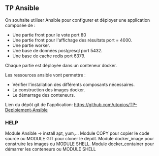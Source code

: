 ## TP Ansible

On souhaite utiliser Ansible pour configurer et déployer une application composée de :

- Une partie front pour le vote port 80
- Une partie front pour l'affichage des résultats port = 4000.
- Une partie worker.
- Une base de données postgresql port 5432.
- Une base de cache redis port 6379.

Chaque partie est déployée dans un conteneur docker.

Les ressources ansible vont permettre :

- Vérifier l'installation des différents composants nécessaires.
- La construction des images docker.
- Le démarrage des conteneurs.

Lien du dépôt git de l'application: https://github.com/utopios/TP-Deploiement-Ansible   

### HELP

Module Ansible => install apt, yum,...
Module COPY pour copier le code source ou MODULE GIT pour cloner le dépôt.
Module docker_image pour construire les images ou MODULE SHELL.
Module docker_container pour démarrer les conteneurs ou MODULE SHELL



